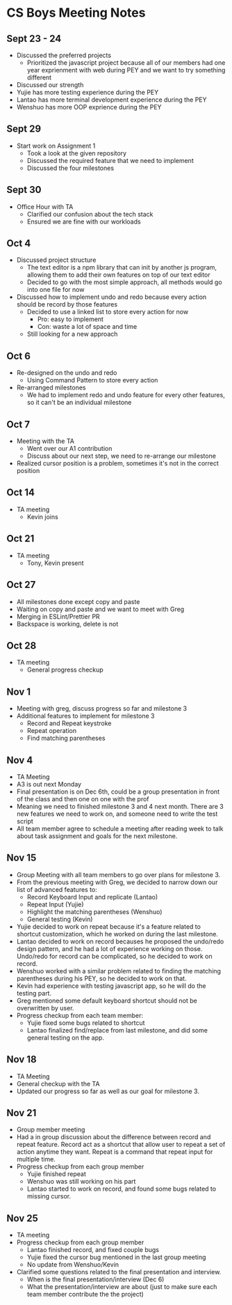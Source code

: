 # CS Boys Meeting Notes

## Sept 23 - 24

- Discussed the preferred projects
  - Prioritized the javascript project because all of our members had one year exprienment with web during PEY and we want to try something different
-  Discussed our strength
  - Yujie has more testing experience during the PEY
  - Lantao has more terminal development experience during the PEY
  - Wenshuo has more OOP exprience during the PEY

## Sept 29

- Start work on Assignment 1
  - Took a look at the given repository
  - Discussed the required feature that we need to implement
  - Discussed the four milestones

## Sept 30

- Office Hour with TA
  - Clarified our confusion about the tech stack
  - Ensured we are fine with our workloads

## Oct 4

- Discussed project structure
  - The text editor is a npm library that can init by another js program, allowing them to add their own features on top of our text editor
  - Decided to go with the most simple approach, all methods would go into one file for now
- Discussed how to implement undo and redo because every action should be record by those features
  - Decided to use a linked list to store every action for now
    - Pro: easy to implement
    - Con: waste a lot of space and time
  - Still looking for a new approach

## Oct 6

- Re-designed on the undo and redo
  - Using Command Pattern to store every action
- Re-arranged milestones
  - We had to implement redo and undo feature for every other features, so it can't be an individual milestone

## Oct 7

- Meeting with the TA
  - Went over our A1 contribution
  - Discuss about our next step, we need to re-arrange our milestone
- Realized cursor position is a problem, sometimes it's not in the correct position

## Oct 14

- TA meeting
  - Kevin joins

## Oct 21

- TA meeting
  - Tony, Kevin present

## Oct 27

- All milestones done except copy and paste
- Waiting on copy and paste and we want to meet with Greg
- Merging in ESLint/Prettier PR
- Backspace is working, delete is not
  
## Oct 28

- TA meeting
  - General progress checkup

## Nov 1

- Meeting with greg, discuss progress so far and milestone 3
- Additional features to implement for milestone 3
  - Record and Repeat keystroke
  - Repeat operation
  - Find matching parentheses

## Nov 4

- TA Meeting 
- A3 is out next Monday
- Final presentation is on Dec 6th, could be a group presentation in front of the class and then one on one with the prof
- Meaning we need to finished milestone 3 and 4 next month.
There are 3 new features we need to work on, and someone need to write the test script
- All team member agree to schedule a meeting after reading week to talk about task assignment and goals for the next milestone.

## Nov 15

- Group Meeting with all team members to go over plans for milestone 3.
- From the previous meeting with Greg, we decided to narrow down our list of advanced features to:
  - Record Keyboard Input and replicate (Lantao)
  - Repeat Input (Yujie)
  - Highlight the matching parentheses (Wenshuo)
  - General testing (Kevin)
- Yujie decided to work on repeat because it's a feature related to shortcut customization, which he worked on during the last milestone.
- Lantao decided to work on record becauses he proposed the undo/redo design pattern, and he had a lot of experience working on those. Undo/redo for record can be complicated, so he decided to work on record.
- Wenshuo worked with a similar problem related to finding the matching parentheses during his PEY, so he decided to work on that.
- Kevin had experience with testing javascript app, so he will do the testing part.
- Greg mentioned some default keyboard shortcut should not be overwritten by user.
- Progress checkup from each team member:
  - Yujie fixed some bugs related to shortcut
  - Lantao finalized find/replace from last milestone, and did some general testing on the app.

## Nov 18

- TA Meeting
- General checkup with the TA
- Updated our progress so far as well as our goal for milestone 3.

## Nov 21

- Group member meeting
- Had a in group discussion about the difference between record and repeat feature. Record act as a shortcut that allow user to repeat a set of action anytime they want. Repeat is a command that repeat input for multiple time.
- Progress checkup from each group member
  - Yujie finished repeat
  - Wenshuo was still working on his part
  - Lantao started to work on record, and found some bugs related to missing cursor.

## Nov 25

- TA meeting
- Progress checkup from each group member
  - Lantao finished record, and fixed couple bugs
  - Yujie fixed the cursor bug mentioned in the last group meeting
  - No update from Wenshuo/Kevin
- Clarified some questions related to the final presentation and interview.
  - When is the final presentation/interview (Dec 6)
  - What the presentation/interview are about (just to make sure each team member contribute the the project)
